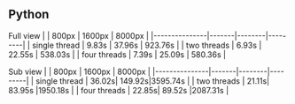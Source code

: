 

## Python

Full view
|               | 800px | 1600px | 8000px  |
|---------------|-------|--------|---------|
| single thread | 9.83s | 37.96s | 923.76s |
| two threads   | 6.93s | 22.55s | 538.03s |
| four threads  | 7.39s | 25.09s | 580.36s | 

Sub view
|               | 800px | 1600px | 8000px  |
|---------------|-------|--------|---------|
| single thread | 36.02s| 149.92s|3595.74s |
| two threads   | 21.11s| 83.95s |1950.18s |
| four threads  | 22.85s| 89.52s |2087.31s |

